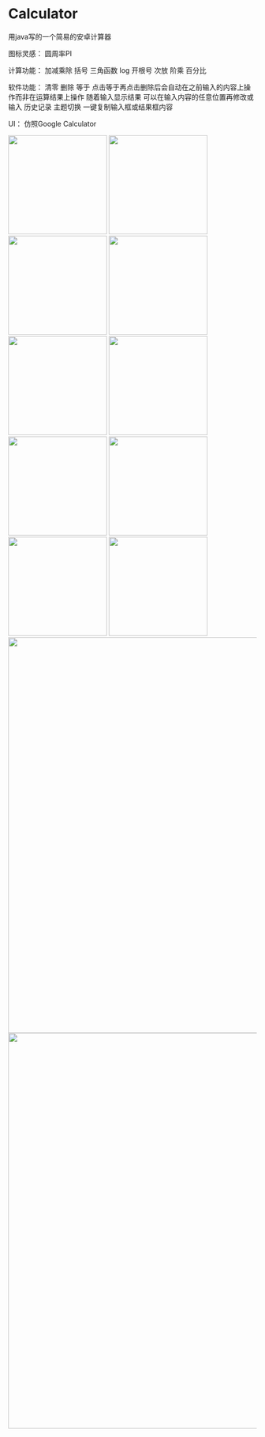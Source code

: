# Calculator

用java写的一个简易的安卓计算器

  图标灵感：
    圆周率PI
  
  计算功能：
    加减乘除 括号 三角函数 log 开根号 次放 阶乘 百分比 
    
  软件功能：
    清零 删除 等于 点击等于再点击删除后会自动在之前输入的内容上操作而非在运算结果上操作 
    随着输入显示结果 可以在输入内容的任意位置再修改或输入 历史记录 主题切换 一键复制输入框或结果框内容
    
  UI：
    仿照Google Calculator
    

<img src=https://github.com/TenzinJamyangZHS/Calculator/assets/22554163/1e8ae7c3-a4e6-46b5-98fa-fb45cb84b485 width="200">   <img src=https://github.com/TenzinJamyangZHS/Calculator/assets/22554163/0d712347-39b4-4c4f-9dd5-a6db82d3d97a width="200">   <img src=https://github.com/TenzinJamyangZHS/Calculator/assets/22554163/77c73a18-9e0c-40ac-aecb-07abb166f570 width="200">   <img src=https://github.com/TenzinJamyangZHS/Calculator/assets/22554163/881038e8-79fc-4adf-9389-4acd1a9ded84 width="200">
<img src=https://github.com/TenzinJamyangZHS/Calculator/assets/22554163/94a55134-1dd7-40c7-8c7d-7a6cee9915b8 width="200">   <img src=https://github.com/TenzinJamyangZHS/Calculator/assets/22554163/78b8c5c4-5a66-457e-8ecf-629a852ce81d width="200">   <img src=https://github.com/TenzinJamyangZHS/Calculator/assets/22554163/91ee9a73-48b9-432e-8acf-ae0d951d81fb width="200">   <img src=https://github.com/TenzinJamyangZHS/Calculator/assets/22554163/ba75912a-fd1a-479c-bf3d-9195ea37698b width="200">
<img src=https://github.com/TenzinJamyangZHS/Calculator/assets/22554163/59b3fe31-0a65-44a1-93f6-c0fe8dd72f1e width="200">   <img src=https://github.com/TenzinJamyangZHS/Calculator/assets/22554163/638b2b26-95c1-4a83-a373-b02f0faff0aa width="200">   <img src=https://github.com/TenzinJamyangZHS/Calculator/assets/22554163/5a82d516-f3d8-4e0f-bd32-2999af152945 width="800">   <img src=https://github.com/TenzinJamyangZHS/Calculator/assets/22554163/c7cf7fb9-ac07-4992-bbf6-2be209e3af6f width="800">


